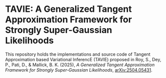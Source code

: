 # TAVIE: A Generalized Tangent Approximation Framework for Strongly Super-Gaussian Likelihoods

This repository holds the implementations and source code of Tangent Approximation based Variational InferencE (TAVIE) proposed in Roy, S., Dey, P., Pati, D., & Mallick, B. K. (2025), *A Generalized Tangent Approximation Framework for Strongly Super‑Gaussian Likelihoods*, [arXiv:2504.05431](https://arxiv.org/abs/2504.05431).
